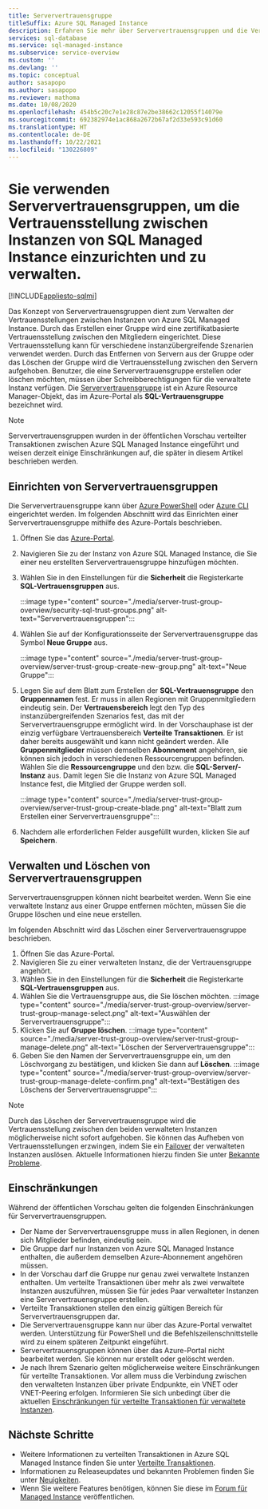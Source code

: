 ```yaml
---
title: Serververtrauensgruppe
titleSuffix: Azure SQL Managed Instance
description: Erfahren Sie mehr über Serververtrauensgruppen und die Verwaltung der Vertrauensstellung zwischen Instanzen von Azure SQL Managed Instance.
services: sql-database
ms.service: sql-managed-instance
ms.subservice: service-overview
ms.custom: ''
ms.devlang: ''
ms.topic: conceptual
author: sasapopo
ms.author: sasapopo
ms.reviewer: mathoma
ms.date: 10/08/2020
ms.openlocfilehash: 454b5c20c7e1e28c87e2be38662c12055f14079e
ms.sourcegitcommit: 692382974e1ac868a2672b67af2d33e593c91d60
ms.translationtype: HT
ms.contentlocale: de-DE
ms.lasthandoff: 10/22/2021
ms.locfileid: "130226809"
---
```

# <a name="use-server-trust-groups-to-set-up-and-manage-trust-between-sql-managed-instances"></a>Sie verwenden Serververtrauensgruppen, um die Vertrauensstellung zwischen Instanzen von SQL Managed Instance einzurichten und zu verwalten.
[!INCLUDE[appliesto-sqlmi](../includes/appliesto-sqlmi.md)]

Das Konzept von Serververtrauensgruppen dient zum Verwalten der Vertrauensstellungen zwischen Instanzen von Azure SQL Managed Instance. Durch das Erstellen einer Gruppe wird eine zertifikatbasierte Vertrauensstellung zwischen den Mitgliedern eingerichtet. Diese Vertrauensstellung kann für verschiedene instanzübergreifende Szenarien verwendet werden. Durch das Entfernen von Servern aus der Gruppe oder das Löschen der Gruppe wird die Vertrauensstellung zwischen den Servern aufgehoben. Benutzer, die eine Serververtrauensgruppe erstellen oder löschen möchten, müssen über Schreibberechtigungen für die verwaltete Instanz verfügen.
Die [Serververtrauensgruppe](/azure/templates/microsoft.sql/allversions) ist ein Azure Resource Manager-Objekt, das im Azure-Portal als **SQL-Vertrauensgruppe** bezeichnet wird.

> [!NOTE]
> Serververtrauensgruppen wurden in der öffentlichen Vorschau verteilter Transaktionen zwischen Azure SQL Managed Instance eingeführt und weisen derzeit einige Einschränkungen auf, die später in diesem Artikel beschrieben werden.

## <a name="server-trust-group-setup"></a>Einrichten von Serververtrauensgruppen

Die Serververtrauensgruppe kann über [Azure PowerShell](/powershell/module/az.sql/new-azsqlservertrustgroup) oder [Azure CLI](/cli/azure/sql/stg) eingerichtet werden. Im folgenden Abschnitt wird das Einrichten einer Serververtrauensgruppe mithilfe des Azure-Portals beschrieben.

1. Öffnen Sie das [Azure-Portal](https://portal.azure.com/).

2. Navigieren Sie zu der Instanz von Azure SQL Managed Instance, die Sie einer neu erstellten Serververtrauensgruppe hinzufügen möchten.

3. Wählen Sie in den Einstellungen für die **Sicherheit** die Registerkarte **SQL-Vertrauensgruppen** aus.

   :::image type="content" source="./media/server-trust-group-overview/security-sql-trust-groups.png" alt-text="Serververtrauensgruppen":::

4. Wählen Sie auf der Konfigurationsseite der Serververtrauensgruppe das Symbol **Neue Gruppe** aus.

   :::image type="content" source="./media/server-trust-group-overview/server-trust-group-create-new-group.png" alt-text="Neue Gruppe":::

5. Legen Sie auf dem Blatt zum Erstellen der **SQL-Vertrauensgruppe** den **Gruppennamen** fest. Er muss in allen Regionen mit Gruppenmitgliedern eindeutig sein. Der **Vertrauensbereich** legt den Typ des instanzübergreifenden Szenarios fest, das mit der Serververtrauensgruppe ermöglicht wird. In der Vorschauphase ist der einzig verfügbare Vertrauensbereich **Verteilte Transaktionen**. Er ist daher bereits ausgewählt und kann nicht geändert werden. Alle **Gruppenmitglieder** müssen demselben **Abonnement** angehören, sie können sich jedoch in verschiedenen Ressourcengruppen befinden. Wählen Sie die **Ressourcengruppe** und den bzw. die **SQL-Server/-Instanz** aus. Damit legen Sie die Instanz von Azure SQL Managed Instance fest, die Mitglied der Gruppe werden soll.

   :::image type="content" source="./media/server-trust-group-overview/server-trust-group-create-blade.png" alt-text="Blatt zum Erstellen einer Serververtrauensgruppe":::

6. Nachdem alle erforderlichen Felder ausgefüllt wurden, klicken Sie auf **Speichern**.

## <a name="server-trust-group-maintenance-and-deletion"></a>Verwalten und Löschen von Serververtrauensgruppen

Serververtrauensgruppen können nicht bearbeitet werden. Wenn Sie eine verwaltete Instanz aus einer Gruppe entfernen möchten, müssen Sie die Gruppe löschen und eine neue erstellen.

Im folgenden Abschnitt wird das Löschen einer Serververtrauensgruppe beschrieben. 
1. Öffnen Sie das Azure-Portal.
2. Navigieren Sie zu einer verwalteten Instanz, die der Vertrauensgruppe angehört.
3. Wählen Sie in den Einstellungen für die **Sicherheit** die Registerkarte **SQL-Vertrauensgruppen** aus.
4. Wählen Sie die Vertrauensgruppe aus, die Sie löschen möchten.
   :::image type="content" source="./media/server-trust-group-overview/server-trust-group-manage-select.png" alt-text="Auswählen der Serververtrauensgruppe":::
5. Klicken Sie auf **Gruppe löschen**.
   :::image type="content" source="./media/server-trust-group-overview/server-trust-group-manage-delete.png" alt-text="Löschen der Serververtrauensgruppe":::
6. Geben Sie den Namen der Serververtrauensgruppe ein, um den Löschvorgang zu bestätigen, und klicken Sie dann auf **Löschen**.
   :::image type="content" source="./media/server-trust-group-overview/server-trust-group-manage-delete-confirm.png" alt-text="Bestätigen des Löschens der Serververtrauensgruppe":::

> [!NOTE]
> Durch das Löschen der Serververtrauensgruppe wird die Vertrauensstellung zwischen den beiden verwalteten Instanzen möglicherweise nicht sofort aufgehoben. Sie können das Aufheben von Vertrauensstellungen erzwingen, indem Sie ein [Failover](/powershell/module/az.sql/Invoke-AzSqlInstanceFailover) der verwalteten Instanzen auslösen. Aktuelle Informationen hierzu finden Sie unter [Bekannte Probleme](../database/doc-changes-updates-release-notes-whats-new.md?tabs=managed-instance).

## <a name="limitations"></a>Einschränkungen

Während der öffentlichen Vorschau gelten die folgenden Einschränkungen für Serververtrauensgruppen.
 * Der Name der Serververtrauensgruppe muss in allen Regionen, in denen sich Mitglieder befinden, eindeutig sein.
 * Die Gruppe darf nur Instanzen von Azure SQL Managed Instance enthalten, die außerdem demselben Azure-Abonnement angehören müssen.
 * In der Vorschau darf die Gruppe nur genau zwei verwaltete Instanzen enthalten. Um verteilte Transaktionen über mehr als zwei verwaltete Instanzen auszuführen, müssen Sie für jedes Paar verwalteter Instanzen eine Serververtrauensgruppe erstellen.
 * Verteilte Transaktionen stellen den einzig gültigen Bereich für Serververtrauensgruppen dar.
 * Die Serververtrauensgruppe kann nur über das Azure-Portal verwaltet werden. Unterstützung für PowerShell und die Befehlszeilenschnittstelle wird zu einem späteren Zeitpunkt eingeführt.
 * Serververtrauensgruppen können über das Azure-Portal nicht bearbeitet werden. Sie können nur erstellt oder gelöscht werden.
 * Je nach Ihrem Szenario gelten möglicherweise weitere Einschränkungen für verteilte Transaktionen. Vor allem muss die Verbindung zwischen den verwalteten Instanzen über private Endpunkte, ein VNET oder VNET-Peering erfolgen. Informieren Sie sich unbedingt über die aktuellen [Einschränkungen für verteilte Transaktionen für verwaltete Instanzen](../database/elastic-transactions-overview.md#limitations).

## <a name="next-steps"></a>Nächste Schritte

* Weitere Informationen zu verteilten Transaktionen in Azure SQL Managed Instance finden Sie unter [Verteilte Transaktionen](../database/elastic-transactions-overview.md).
* Informationen zu Releaseupdates und bekannten Problemen finden Sie unter [Neuigkeiten](doc-changes-updates-release-notes-whats-new.md).
* Wenn Sie weitere Features benötigen, können Sie diese im [Forum für Managed Instance](https://feedback.azure.com/forums/915676-sql-managed-instance) veröffentlichen.
